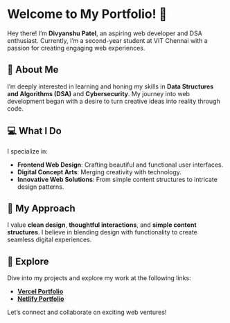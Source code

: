 # Welcome to My Portfolio! 👋


Hey there! I’m **Divyanshu Patel**, an aspiring web developer and DSA enthusiast. Currently, I’m a second-year student at VIT Chennai with a passion for creating engaging web experiences.

## 🌟 About Me
I’m deeply interested in learning and honing my skills in **Data Structures and Algorithms (DSA)** and **Cybersecurity**. My journey into web development began with a desire to turn creative ideas into reality through code.

## 💻 What I Do
I specialize in:
- **Frontend Web Design**: Crafting beautiful and functional user interfaces.
- **Digital Concept Arts**: Merging creativity with technology.
- **Innovative Web Solutions**: From simple content structures to intricate design patterns.

## 🎨 My Approach
I value **clean design**, **thoughtful interactions**, and **simple content structures**. I believe in blending design with functionality to create seamless digital experiences.

## 🚀 Explore
Dive into my projects and explore my work at the following links:

- **[Vercel Portfolio](https://divyanshu-patel-portfolio-jqql1r0fl-divyanshu-patels-projects.vercel.app/)**
- **[Netlify Portfolio](https://divyanshu-patel-portfolio.netlify.app/)**

Let’s connect and collaborate on exciting web ventures!
